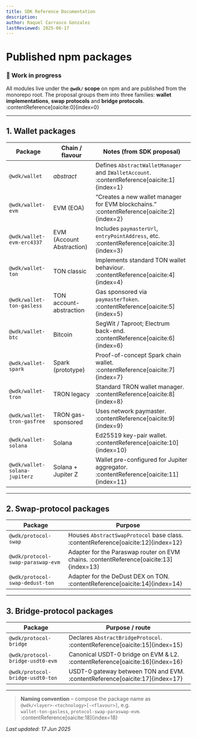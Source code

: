 ```yaml
---
title: SDK Reference Documentation
description: 
author: Raquel Carrasco Gonzalez
lastReviewed: 2025-06-17
---
```


# Published npm packages

### 🚧 Work in progress

All modules live under the **`@wdk/` scope** on npm and are published from the
monorepo root.  The proposal groups them into three families: **wallet
implementations**, **swap protocols** and **bridge protocols**. :contentReference[oaicite:0]{index=0}

---

## 1. Wallet packages

| Package | Chain / flavour | Notes (from SDK proposal) |
|---------|-----------------|---------------------------|
| `@wdk/wallet` | _abstract_ | Defines `AbstractWalletManager` and `IWalletAccount`. :contentReference[oaicite:1]{index=1} |
| `@wdk/wallet-evm` | EVM (EOA) | “Creates a new wallet manager for EVM blockchains.” :contentReference[oaicite:2]{index=2} |
| `@wdk/wallet-evm-erc4337` | EVM (Account Abstraction) | Includes `paymasterUrl`, `entryPointAddress`, etc. :contentReference[oaicite:3]{index=3} |
| `@wdk/wallet-ton` | TON classic | Implements standard TON wallet behaviour. :contentReference[oaicite:4]{index=4} |
| `@wdk/wallet-ton-gasless` | TON account-abstraction | Gas sponsored via `paymasterToken`. :contentReference[oaicite:5]{index=5} |
| `@wdk/wallet-btc` | Bitcoin | SegWit / Taproot; Electrum back-end. :contentReference[oaicite:6]{index=6} |
| `@wdk/wallet-spark` | Spark (prototype) | Proof-of-concept Spark chain wallet. :contentReference[oaicite:7]{index=7} |
| `@wdk/wallet-tron` | TRON legacy | Standard TRON wallet manager. :contentReference[oaicite:8]{index=8} |
| `@wdk/wallet-tron-gasfree` | TRON gas-sponsored | Uses network paymaster. :contentReference[oaicite:9]{index=9} |
| `@wdk/wallet-solana` | Solana | Ed25519 key-pair wallet. :contentReference[oaicite:10]{index=10} |
| `@wdk/wallet-solana-jupiterz` | Solana + Jupiter Z | Wallet pre-configured for Jupiter aggregator. :contentReference[oaicite:11]{index=11} |

---

## 2. Swap-protocol packages

| Package | Purpose |
|---------|---------|
| `@wdk/protocol-swap` | Houses `AbstractSwapProtocol` base class. :contentReference[oaicite:12]{index=12} |
| `@wdk/protocol-swap-paraswap-evm` | Adapter for the Paraswap router on EVM chains. :contentReference[oaicite:13]{index=13} |
| `@wdk/protocol-swap-dedust-ton` | Adapter for the DeDust DEX on TON. :contentReference[oaicite:14]{index=14} |

---

## 3. Bridge-protocol packages

| Package | Purpose / route |
|---------|-----------------|
| `@wdk/protocol-bridge` | Declares `AbstractBridgeProtocol`. :contentReference[oaicite:15]{index=15} |
| `@wdk/protocol-bridge-usdt0-evm` | Canonical USDT-0 bridge on EVM & L2. :contentReference[oaicite:16]{index=16} |
| `@wdk/protocol-bridge-usdt0-ton` | USDT-0 gateway between TON and EVM. :contentReference[oaicite:17]{index=17} |

---

> **Naming convention** – compose the package name as  
> `@wdk/<layer>-<technology>[-<flavour>]`, e.g.  
> `wallet-ton-gasless`, `protocol-swap-paraswap-evm`. :contentReference[oaicite:18]{index=18}

_Last updated: 17 Jun 2025_
